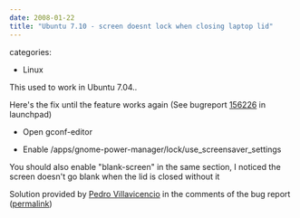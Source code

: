 ```yaml
---
date: 2008-01-22
title: "Ubuntu 7.10 - screen doesnt lock when closing laptop lid"
---
```








categories:
- Linux


This used to work in Ubuntu 7.04..

Here's the fix until the feature works again (See bugreport [156226](https://bugs.launchpad.net/ubuntu/+source/gnome-power-manager/+bug/156226) in launchpad)

- Open gconf-editor

- Enable /apps/gnome-power-manager/lock/use_screensaver_settings

You should also enable "blank-screen" in the same section, I noticed the screen doesn't go blank when the lid is closed without it

Solution provided by [Pedro Villavicencio](https://bugs.launchpad.net/~pvillavi) in the comments of the bug report ([permalink](https://bugs.launchpad.net/ubuntu/+source/gnome-power-manager/+bug/156226/comments/5))

